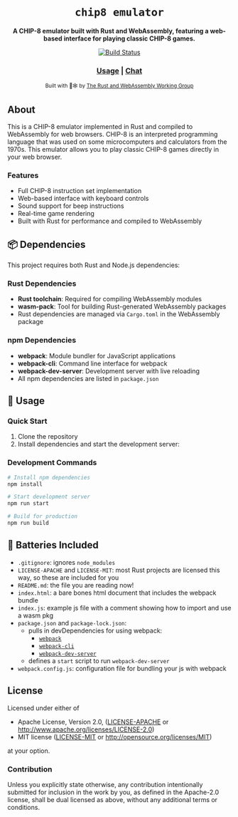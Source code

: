 <div align="center">

  <h1><code>chip8 emulator</code></h1>

  <strong>A CHIP-8 emulator built with Rust and WebAssembly, featuring a web-based interface for playing classic CHIP-8 games.</strong>

  <p>
    <a href="https://travis-ci.org/rustwasm/create-wasm-app"><img src="https://img.shields.io/travis/rustwasm/create-wasm-app.svg?style=flat-square" alt="Build Status" /></a>
  </p>

  <h3>
    <a href="#usage">Usage</a>
    <span> | </span>
    <a href="https://discordapp.com/channels/442252698964721669/443151097398296587">Chat</a>
  </h3>

  <sub>Built with 🦀🕸 by <a href="https://rustwasm.github.io/">The Rust and WebAssembly Working Group</a></sub>
</div>

## About

This is a CHIP-8 emulator implemented in Rust and compiled to WebAssembly for web browsers. CHIP-8 is an interpreted programming language that was used on some microcomputers and calculators from the 1970s. This emulator allows you to play classic CHIP-8 games directly in your web browser.

### Features
- Full CHIP-8 instruction set implementation
- Web-based interface with keyboard controls
- Sound support for beep instructions
- Real-time game rendering
- Built with Rust for performance and compiled to WebAssembly

## 📦 Dependencies

This project requires both Rust and Node.js dependencies:

### Rust Dependencies
- **Rust toolchain**: Required for compiling WebAssembly modules
- **wasm-pack**: Tool for building Rust-generated WebAssembly packages
- Rust dependencies are managed via `Cargo.toml` in the WebAssembly package

### npm Dependencies
- **webpack**: Module bundler for JavaScript applications
- **webpack-cli**: Command line interface for webpack
- **webpack-dev-server**: Development server with live reloading
- All npm dependencies are listed in `package.json`

## 🚴 Usage

### Quick Start

1. Clone the repository
2. Install dependencies and start the development server:

### Development Commands

```bash
# Install npm dependencies
npm install

# Start development server
npm run start

# Build for production
npm run build
```

## 🔋 Batteries Included

- `.gitignore`: ignores `node_modules`
- `LICENSE-APACHE` and `LICENSE-MIT`: most Rust projects are licensed this way, so these are included for you
- `README.md`: the file you are reading now!
- `index.html`: a bare bones html document that includes the webpack bundle
- `index.js`: example js file with a comment showing how to import and use a wasm pkg
- `package.json` and `package-lock.json`:
  - pulls in devDependencies for using webpack:
      - [`webpack`](https://www.npmjs.com/package/webpack)
      - [`webpack-cli`](https://www.npmjs.com/package/webpack-cli)
      - [`webpack-dev-server`](https://www.npmjs.com/package/webpack-dev-server)
  - defines a `start` script to run `webpack-dev-server`
- `webpack.config.js`: configuration file for bundling your js with webpack

## License

Licensed under either of

* Apache License, Version 2.0, ([LICENSE-APACHE](LICENSE-APACHE) or http://www.apache.org/licenses/LICENSE-2.0)
* MIT license ([LICENSE-MIT](LICENSE-MIT) or http://opensource.org/licenses/MIT)

at your option.

### Contribution

Unless you explicitly state otherwise, any contribution intentionally
submitted for inclusion in the work by you, as defined in the Apache-2.0
license, shall be dual licensed as above, without any additional terms or
conditions.
